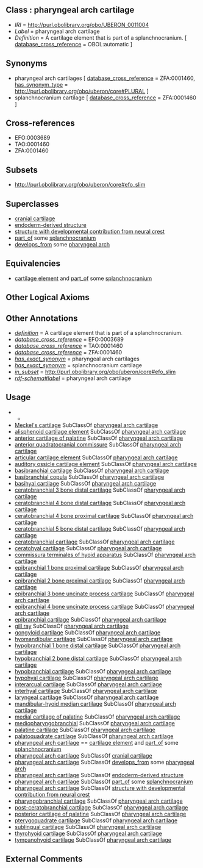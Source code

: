 
## Class : pharyngeal arch cartilage

 * *IRI* = http://purl.obolibrary.org/obo/UBERON_0011004
 * *Label* = pharyngeal arch cartilage
 * *Definition* = A cartilage element that is part of a splanchnocranium. [ [database_cross_reference](../../ef/oboInOwl#hasDbXref.md) = OBOL:automatic ]

## Synonyms

 * pharyngeal arch cartilages [ [database_cross_reference](../../ef/oboInOwl#hasDbXref.md) = ZFA:0001460, [has_synonym_type](../../pe/oboInOwl#hasSynonymType.md) = http://purl.obolibrary.org/obo/uberon/core#PLURAL ]
 * splanchnocranium cartilage [ [database_cross_reference](../../ef/oboInOwl#hasDbXref.md) = ZFA:0001460 ]

## Cross-references

 * EFO:0003689
 * TAO:0001460
 * ZFA:0001460

## Subsets

 * http://purl.obolibrary.org/obo/uberon/core#efo_slim

## Superclasses

 * [cranial cartilage](../../UBERON/33/UBERON_0003933.md)
 * [endoderm-derived structure](../../UBERON/19/UBERON_0004119.md)
 * [structure with developmental contribution from neural crest](../../UBERON/14/UBERON_0010314.md)
 * [part_of](../../BFO/50/BFO_0000050.md) some [splanchnocranium](../../UBERON/95/UBERON_0008895.md)
 * [develops_from](../../RO/02/RO_0002202.md) some [pharyngeal arch](../../UBERON/39/UBERON_0002539.md)

## Equivalencies

 * [cartilage element](../../UBERON/44/UBERON_0007844.md) and [part_of](../../BFO/50/BFO_0000050.md) some [splanchnocranium](../../UBERON/95/UBERON_0008895.md)

## Other Logical Axioms


## Other Annotations

 * *[definition](../../IAO/15/IAO_0000115.md)* = A cartilage element that is part of a splanchnocranium.
 * *[database_cross_reference](../../ef/oboInOwl#hasDbXref.md)* = EFO:0003689
 * *[database_cross_reference](../../ef/oboInOwl#hasDbXref.md)* = TAO:0001460
 * *[database_cross_reference](../../ef/oboInOwl#hasDbXref.md)* = ZFA:0001460
 * *[has_exact_synonym](../../ym/oboInOwl#hasExactSynonym.md)* = pharyngeal arch cartilages
 * *[has_exact_synonym](../../ym/oboInOwl#hasExactSynonym.md)* = splanchnocranium cartilage
 * *[in_subset](../../et/oboInOwl#inSubset.md)* = http://purl.obolibrary.org/obo/uberon/core#efo_slim
 * *[rdf-schema#label](../../el/rdf-schema#label.md)* = pharyngeal arch cartilage

## Usage

 * -
 * [Meckel's cartilage](../../UBERON/07/UBERON_0003107.md) SubClassOf [pharyngeal arch cartilage](../../UBERON/04/UBERON_0011004.md)
 * [alisphenoid cartilage element](../../UBERON/33/UBERON_0010733.md) SubClassOf [pharyngeal arch cartilage](../../UBERON/04/UBERON_0011004.md)
 * [anterior cartilage of palatine](../../UBERON/90/UBERON_2001690.md) SubClassOf [pharyngeal arch cartilage](../../UBERON/04/UBERON_0011004.md)
 * [anterior quadratocranial commissure](../../UBERON/61/UBERON_3010061.md) SubClassOf [pharyngeal arch cartilage](../../UBERON/04/UBERON_0011004.md)
 * [articular cartilage element](../../UBERON/02/UBERON_0011002.md) SubClassOf [pharyngeal arch cartilage](../../UBERON/04/UBERON_0011004.md)
 * [auditory ossicle cartilage element](../../UBERON/31/UBERON_0035131.md) SubClassOf [pharyngeal arch cartilage](../../UBERON/04/UBERON_0011004.md)
 * [basibranchial cartilage](../../UBERON/47/UBERON_0013747.md) SubClassOf [pharyngeal arch cartilage](../../UBERON/04/UBERON_0011004.md)
 * [basibranchial copula](../../UBERON/20/UBERON_2001220.md) SubClassOf [pharyngeal arch cartilage](../../UBERON/04/UBERON_0011004.md)
 * [basihyal cartilage](../../UBERON/15/UBERON_0011615.md) SubClassOf [pharyngeal arch cartilage](../../UBERON/04/UBERON_0011004.md)
 * [ceratobranchial 3 bone distal cartilage](../../UBERON/58/UBERON_2001958.md) SubClassOf [pharyngeal arch cartilage](../../UBERON/04/UBERON_0011004.md)
 * [ceratobranchial 4 bone distal cartilage](../../UBERON/60/UBERON_2001960.md) SubClassOf [pharyngeal arch cartilage](../../UBERON/04/UBERON_0011004.md)
 * [ceratobranchial 4 bone proximal cartilage](../../UBERON/59/UBERON_2001959.md) SubClassOf [pharyngeal arch cartilage](../../UBERON/04/UBERON_0011004.md)
 * [ceratobranchial 5 bone distal cartilage](../../UBERON/61/UBERON_2001961.md) SubClassOf [pharyngeal arch cartilage](../../UBERON/04/UBERON_0011004.md)
 * [ceratobranchial cartilage](../../UBERON/16/UBERON_2001516.md) SubClassOf [pharyngeal arch cartilage](../../UBERON/04/UBERON_0011004.md)
 * [ceratohyal cartilage](../../UBERON/10/UBERON_0011610.md) SubClassOf [pharyngeal arch cartilage](../../UBERON/04/UBERON_0011004.md)
 * [commissura terminales of hyoid apparatus](../../UBERON/28/UBERON_3010828.md) SubClassOf [pharyngeal arch cartilage](../../UBERON/04/UBERON_0011004.md)
 * [epibranchial 1 bone proximal cartilage](../../UBERON/56/UBERON_2001956.md) SubClassOf [pharyngeal arch cartilage](../../UBERON/04/UBERON_0011004.md)
 * [epibranchial 2 bone proximal cartilage](../../UBERON/57/UBERON_2001957.md) SubClassOf [pharyngeal arch cartilage](../../UBERON/04/UBERON_0011004.md)
 * [epibranchial 3 bone uncinate process cartilage](../../UBERON/64/UBERON_2001964.md) SubClassOf [pharyngeal arch cartilage](../../UBERON/04/UBERON_0011004.md)
 * [epibranchial 4 bone uncinate process cartilage](../../UBERON/65/UBERON_2001965.md) SubClassOf [pharyngeal arch cartilage](../../UBERON/04/UBERON_0011004.md)
 * [epibranchial cartilage](../../UBERON/27/UBERON_2001527.md) SubClassOf [pharyngeal arch cartilage](../../UBERON/04/UBERON_0011004.md)
 * [gill ray](../../UBERON/56/UBERON_2001856.md) SubClassOf [pharyngeal arch cartilage](../../UBERON/04/UBERON_0011004.md)
 * [gongyloid cartilage](../../UBERON/96/UBERON_2001696.md) SubClassOf [pharyngeal arch cartilage](../../UBERON/04/UBERON_0011004.md)
 * [hyomandibular cartilage](../../UBERON/07/UBERON_0011607.md) SubClassOf [pharyngeal arch cartilage](../../UBERON/04/UBERON_0011004.md)
 * [hypobranchial 1 bone distal cartilage](../../UBERON/62/UBERON_2001962.md) SubClassOf [pharyngeal arch cartilage](../../UBERON/04/UBERON_0011004.md)
 * [hypobranchial 2 bone distal cartilage](../../UBERON/63/UBERON_2001963.md) SubClassOf [pharyngeal arch cartilage](../../UBERON/04/UBERON_0011004.md)
 * [hypobranchial cartilage](../../UBERON/22/UBERON_2001522.md) SubClassOf [pharyngeal arch cartilage](../../UBERON/04/UBERON_0011004.md)
 * [hypohyal cartilage](../../UBERON/12/UBERON_0011612.md) SubClassOf [pharyngeal arch cartilage](../../UBERON/04/UBERON_0011004.md)
 * [interarcual cartilage](../../UBERON/69/UBERON_2002269.md) SubClassOf [pharyngeal arch cartilage](../../UBERON/04/UBERON_0011004.md)
 * [interhyal cartilage](../../UBERON/11/UBERON_2001511.md) SubClassOf [pharyngeal arch cartilage](../../UBERON/04/UBERON_0011004.md)
 * [laryngeal cartilage](../../UBERON/39/UBERON_0001739.md) SubClassOf [pharyngeal arch cartilage](../../UBERON/04/UBERON_0011004.md)
 * [mandibular-hyoid median cartilage](../../UBERON/89/UBERON_2001989.md) SubClassOf [pharyngeal arch cartilage](../../UBERON/04/UBERON_0011004.md)
 * [medial cartilage of palatine](../../UBERON/09/UBERON_2002009.md) SubClassOf [pharyngeal arch cartilage](../../UBERON/04/UBERON_0011004.md)
 * [mediopharyngobranchial](../../UBERON/95/UBERON_2001695.md) SubClassOf [pharyngeal arch cartilage](../../UBERON/04/UBERON_0011004.md)
 * [palatine cartilage](../../UBERON/88/UBERON_2001688.md) SubClassOf [pharyngeal arch cartilage](../../UBERON/04/UBERON_0011004.md)
 * [palatoquadrate cartilage](../../UBERON/52/UBERON_0004752.md) SubClassOf [pharyngeal arch cartilage](../../UBERON/04/UBERON_0011004.md)
 * [pharyngeal arch cartilage](../../UBERON/04/UBERON_0011004.md) == [cartilage element](../../UBERON/44/UBERON_0007844.md) and [part_of](../../BFO/50/BFO_0000050.md) some [splanchnocranium](../../UBERON/95/UBERON_0008895.md)
 * [pharyngeal arch cartilage](../../UBERON/04/UBERON_0011004.md) SubClassOf [cranial cartilage](../../UBERON/33/UBERON_0003933.md)
 * [pharyngeal arch cartilage](../../UBERON/04/UBERON_0011004.md) SubClassOf [develops_from](../../RO/02/RO_0002202.md) some [pharyngeal arch](../../UBERON/39/UBERON_0002539.md)
 * [pharyngeal arch cartilage](../../UBERON/04/UBERON_0011004.md) SubClassOf [endoderm-derived structure](../../UBERON/19/UBERON_0004119.md)
 * [pharyngeal arch cartilage](../../UBERON/04/UBERON_0011004.md) SubClassOf [part_of](../../BFO/50/BFO_0000050.md) some [splanchnocranium](../../UBERON/95/UBERON_0008895.md)
 * [pharyngeal arch cartilage](../../UBERON/04/UBERON_0011004.md) SubClassOf [structure with developmental contribution from neural crest](../../UBERON/14/UBERON_0010314.md)
 * [pharyngobranchial cartilage](../../UBERON/33/UBERON_2001533.md) SubClassOf [pharyngeal arch cartilage](../../UBERON/04/UBERON_0011004.md)
 * [post-ceratobranchial cartilage](../../UBERON/67/UBERON_2001867.md) SubClassOf [pharyngeal arch cartilage](../../UBERON/04/UBERON_0011004.md)
 * [posterior cartilage of palatine](../../UBERON/91/UBERON_2001691.md) SubClassOf [pharyngeal arch cartilage](../../UBERON/04/UBERON_0011004.md)
 * [pterygoquadrate cartilage](../../UBERON/89/UBERON_2001689.md) SubClassOf [pharyngeal arch cartilage](../../UBERON/04/UBERON_0011004.md)
 * [sublingual cartilage](../../UBERON/44/UBERON_2001544.md) SubClassOf [pharyngeal arch cartilage](../../UBERON/04/UBERON_0011004.md)
 * [thyrohyoid cartilage](../../UBERON/21/UBERON_0011621.md) SubClassOf [pharyngeal arch cartilage](../../UBERON/04/UBERON_0011004.md)
 * [tympanohyoid cartilage](../../UBERON/26/UBERON_0011626.md) SubClassOf [pharyngeal arch cartilage](../../UBERON/04/UBERON_0011004.md)

## External Comments

